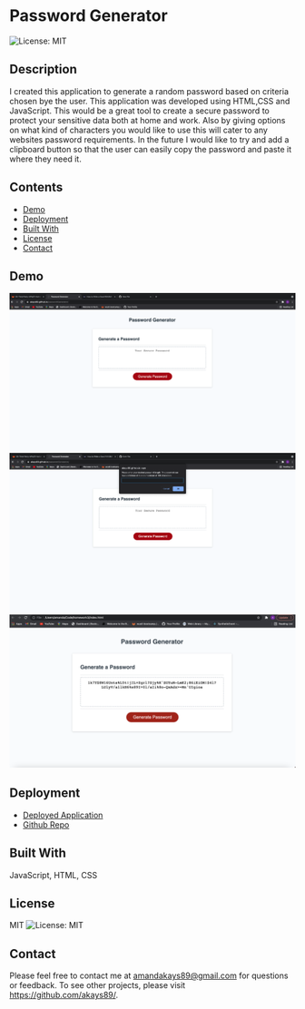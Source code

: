 # Password Generator
![License: MIT](https://img.shields.io/badge/License-MIT-yellow.svg)
## Description
I created this application to generate a random password based on criteria chosen bye the user. This application was developed using HTML,CSS and JavaScript. This would be a great tool to create a secure password to protect your sensitive data both at home and work. Also by giving options on what kind of characters you would like to use this will cater to any websites password requirements. In the future I would like to try and add a clipboard button so that the user can easily copy the password and paste it where they need it.

## Contents
* [Demo](#Demo)
* [Deployment](#Deployment)
* [Built With](#built-with)
* [License](#License)
* [Contact](#Contact)

 


## Demo
<img src="./assets/Screen Shot 2021-05-25 at 11.05.37 1PM.png"/>
<img src="./assets/Screen Shot 2021-05-25 at 11.05.57 2PM.png"/>
<img src="./assets/Screen Shot 2021-10-04 at 7.37.40 3PM.png"/>

## Deployment
- [Deployed Application](https://akays89.github.io/passwordGenerator/)
- [Github Repo](https://github.com/akays89/passwordGenerator)

## Built With
JavaScript, HTML, CSS


## License
MIT
![License: MIT](https://img.shields.io/badge/License-MIT-yellow.svg)

## Contact
Please feel free to contact me at amandakays89@gmail.com for questions or feedback. 
To see other projects, please visit https://github.com/akays89/.

